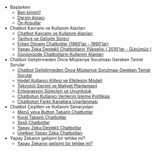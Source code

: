* Başlarken
    * [Ben kimim?](baslarken#ben-kimim)
    * [Dersin Amacı](baslarken.md#dersin-amaci)
    * [Ön Koşullar](baslarken.md#Ön-koşullar)
* Chatbot Kavramı ve Kullanım Alanları
    * [Chatbot Kavramı ve Kullanım Alanları](chatbot-kavrami.md#chatbot-nedir)
    * [Tarihçe ve Gelişim Süreci](chatbot-kavrami.md#tarihçe-ve-gelişim-süreci)
    * [Erken Dönem Chatbotlar (1960’lar - 1990’lar)](chatbot-kavrami.md#tarihçe-ve-gelişim-süreci)
    * [Yapay Zeka Destekli Chatbotların Yükselişi ( 2010'lar - Günümüz )](chatbot-kavrami.md#doğal-dil-i̇şleme-ve-i̇nternet-çağı-chatbotları-1990lar---2010lar)
    * [Günümüzde Chatbotların Kullanım Alanları](chatbot-kavrami.md#günümüzde-chatbotların-kullanım-alanları)
* Chatbot Geliştirmeden Önce Müşteriye Sorulması Gereken Temel Sorular
    * [Chatbot Geliştirmeden Önce Müşteriye Sorulması Gereken Temel Sorular](chatbot-gelistirmeden-once.md#chatbot-geliştirmeden-önce-müşteriye-sorulması-gereken-temel-sorular)
    * [Hedef Kullanıcı Kitlesi ve Etkileşim Modeli](chatbot-gelistirmeden-once.md#hedef-kullanıcı-kitlesi-ve-etkileşim-modeli)
    * [Teknoloji Seçimi ve Maliyet Planlaması)](chatbot-gelistirmeden-once.md#teknoloji-seçimi-ve-maliyet-planlaması)
    * [Entegrasyon Süreçleri ve Uyumluluk](chatbot-gelistirmeden-once.md#entegrasyon-süreçleri-ve-uyumluluk)
    * [Chatbotun Kullanıcı Verilerini İşleme Politikası](chatbot-gelistirmeden-once.md#chatbotun-kullanıcı-verilerini-i̇şleme-politikası)
    * [Chatbotun Farklı Kanallara Uyarlanması](chatbot-gelistirmeden-once.md#chatbotun-farklı-kanallara-uyarlanması)
* Chatbot Çeşitleri ve Kullanım Senaryoları
    * [Menü veya Button Tabanlı Chatbotlar](chatbotcesitlerikarsilastirma.md#menü-veya-düğme-tabanlı-chatbotlar)
    * [Kural Tabanlı Chatbotlar](chatbotcesitlerikarsilastirma.md#kural-tabanlı-chatbotlar)
    * [Sesli Chatbotlar](chatbotcesitlerikarsilastirma.md#sesli-chatbotlar)
    * [Yapay Zeka Destekli Chatbotlar](chatbotcesitlerikarsilastirma.md#yapay-zeka-destekli-chatbotlar)
    * [Üretken Yapay Zeka Chatbotları](chatbotcesitlerikarsilastirma.md#üretken-yapay-zeka-chatbotları)
* Yapay Zekanın gelişimi bir tehike mi?
    * [Yapay Zekanın gelişimi bir tehike mi?](yapay-zekanin-gelisimi-tehlikemi.md#yapay-zekanın-gelişimi-bir-tehike-mi)
